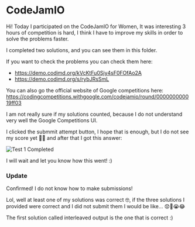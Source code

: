 # CodeJamIO
Hi!
Today I participated on the CodeJamIO for Women,  It was interesting 3 hours of competition is hard, I think I have to improve my skills in order to solve the problems faster.

I completed two solutions, and you can see them in this folder.

If you want to check the problems you can check them here:

- https://demo.codimd.org/kVcKtFu0Sjy4sF0FOfAo2A
- https://demo.codimd.org/s/rybJRsSmL

You can also go the official website of Google competitions here: https://codingcompetitions.withgoogle.com/codejamio/round/000000000019ff03

I am not really sure if my solutions counted, because I do not understand very well the Google Competitions UI.

I clicked the submmit attempt button, I hope that is enough, but I do not see my score yet 🤷‍♀️ and after that I got this answer:

![Test 1 Completed](https://github.com/luucamay/pythoning/blob/master/codejamio/Test%201%20completed.png)


I will wait and let you know how this went! :)

### Update
Confirmed! I do not know how to make submissions!

Lol, well at least one of my solutions was correct 🤓, if the three solutions I provided were correct and I did not submit them I would be like...
😟🙈😭😂

The first solution called interleaved output is the one that is correct :)
